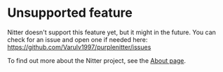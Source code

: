 # Unsupported feature

Nitter doesn't support this feature yet, but it might in the future.
You can check for an issue and open one if needed here:
<https://github.com/Varulv1997/purplenitter/issues>

To find out more about the Nitter project, see the [About page](/about).
